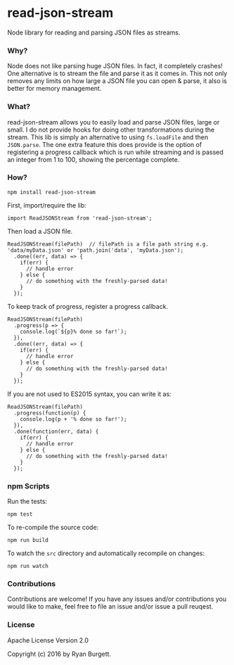 # read-json-stream
Node library for reading and parsing JSON files as streams.

### Why?
Node does not like parsing huge JSON files. In fact, it completely crashes! One alternative is to stream the file and parse it as it comes in. This not only removes any limits on how large a JSON file you can open & parse, it also is better for memory management.

### What?
read-json-stream allows you to easily load and parse JSON files, large or small. I do not provide hooks for doing other transformations during the stream. This lib is simply an alternative to using ``fs.loadFile`` and then ``JSON.parse``. The one extra feature this does provide is the option of registering a progress callback which is run while streaming and is passed an integer from 1 to 100, showing the percentage complete.

### How?
```
npm install read-json-stream
```
First, import/require the lib:
```
import ReadJSONStream from 'read-json-stream';
```
Then load a JSON file.
```
ReadJSONStream(filePath)  // filePath is a file path string e.g. 'data/myData.json' or 'path.join('data', 'myData.json');
  .done((err, data) => {
    if(err) {
      // handle error
    } else {
      // do something with the freshly-parsed data!
    }
  });
```
To keep track of progress, register a progress callback.
```
ReadJSONStream(filePath)
  .progress(p => {
    console.log(`${p}% done so far!`);
  }),
  .done((err, data) => {
    if(err) {
      // handle error
    } else {
      // do something with the freshly-parsed data!
    }
  });
```
If you are not used to ES2015 syntax, you can write it as:
```
ReadJSONStream(filePath)
  .progress(function(p) {
    console.log(p + '% done so far!');
  }),
  .done(function(err, data) {
    if(err) {
      // handle error
    } else {
      // do something with the freshly-parsed data!
    }
  });
```
### npm Scripts
Run the tests:
```
npm test
```
To re-compile the source code:
```
npm run build
```
To watch the ``src`` directory and automatically recompile on changes:
```
npm run watch
```

### Contributions
Contributions are welcome! If you have any issues and/or contributions you would like to make, feel free to file an issue and/or issue a pull reuqest.

### License
Apache License Version 2.0

Copyright (c) 2016 by Ryan Burgett.
